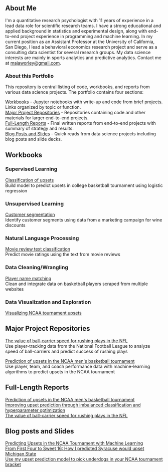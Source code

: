 ## About Me
I'm a quantitative research psychologist with 11 years of experience in a lead data role for scientific research teams. I have a strong educational and applied background in statistics and experimental design, along with end-to-end project experience in programming and machine learning. In my current position as an Assistant Professor at the University of California, San Diego, I lead a  behavioral economics research project and serve as a consulting data scientist for several research groups. My data science interests are mainly in sports analytics and predictive analytics. Contact me at majaworley@gmail.com.  

### About this Portfolio
This repository is central listing of code, workbooks, and reports from various data science projects. The portfolio contains four sections:

[Workbooks](#workbooks) - Jupyter notebooks with write-up and code from brief projects. Links organized by topic or function.  
[Major Project Repositories](#projects) - Repositories containing code and other materials for larger end-to-end projects.  
[Full-Length Reports](#reports) - Final written reports from end-to-end projects with summary of strategy and results.  
[Blog Posts and Slides](#posts) - Quick reads from data science projects including blog posts and slide decks.  

<a name="workbooks"></a>
## Workbooks

### Supervised Learning
[Classification of upsets](notebooks/classifying_upsets.ipynb)  
Build model to predict upsets in college basketball tournament using logistic regression

### Unsupervised Learning
[Customer segmentation](notebooks/customer_clustering.ipynb)  
Identify customer segments using data from a marketing campaign for wine discounts

### Natural Language Processing
[Movie review text classification](notebooks/review_classification.ipynb)  
Predict movie ratings using the text from movie reviews

### Data Cleaning/Wrangling
[Player name matching](notebooks/player_matching.ipynb)  
Clean and integrate data on basketball players scraped from multiple websites

### Data Visualization and Exploration
[Visualizing NCAA tournament upsets](notebooks/upset_visualization.ipynb)

<a name="projects"></a>
## Major Project Repositories
[The value of ball-carrier speed for rushing plays in the NFL](https://github.com/mworles/nfl_tracking)  
Use player-tracking data from the National Football League to analyze speed of ball-carriers and predict success of rushing plays

[Prediction of upsets in the NCAA men's basketball tournament](https://github.com/mworles/bracket_vision)  
Use player, team, and coach performance data with machine-learning algorithms to predict upsets in the NCAA tournament

<a name="reports"></a>
## Full-Length Reports
[Prediction of upsets in the NCAA men's basketball tournament](reports/upset_prediction_1_report.pdf)  
[Improving upset prediction through imbalanced classification and hyperparameter optimization](reports/upset_prediction_2_report.pdf)  
[The value of ball-carrier speed for rushing plays in the NFL](reports/nfl_tracking_1.pdf)

<a name="posts"></a>
## Blog posts and Slides
[Predicting Upsets in the NCAA Tournament with Machine Learning](https://towardsdatascience.com/predicting-upsets-in-the-ncaa-tournament-with-machine-learning-816fecf41f01?source=friends_link&sk=b3590066d81db17f861ddc76da358e13)  
[From First Four to Sweet 16: How I predicted Syracuse would upset Michigan State](https://towardsdatascience.com/from-first-four-to-sweet-16-how-i-predicted-syracuse-would-upset-michigan-state-32fc95c96fa4?source=friends_link&sk=5c8890c53c838a154288c52183af0ae3)  
[Use my upset prediction model to pick underdogs in your NCAA tournament bracket](https://towardsdatascience.com/use-my-upset-prediction-model-to-pick-underdogs-in-your-ncaa-tournament-bracket-87c4aa3935f5?source=friends_link&sk=aa4bbb08d41a35ca6e40d984945b646f)  
